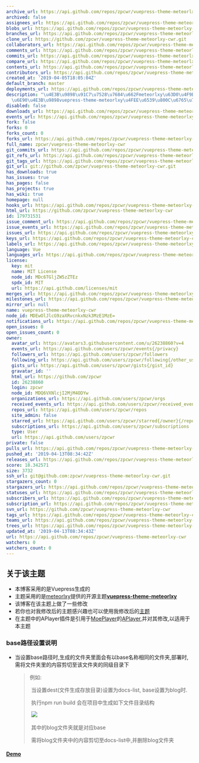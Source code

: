 ```yaml
---
archive_url: https://api.github.com/repos/zpcwr/vuepress-theme-meteorlxy-cwr/{archive_format}{/ref}
archived: false
assignees_url: https://api.github.com/repos/zpcwr/vuepress-theme-meteorlxy-cwr/assignees{/user}
blobs_url: https://api.github.com/repos/zpcwr/vuepress-theme-meteorlxy-cwr/git/blobs{/sha}
branches_url: https://api.github.com/repos/zpcwr/vuepress-theme-meteorlxy-cwr/branches{/branch}
clone_url: https://github.com/zpcwr/vuepress-theme-meteorlxy-cwr.git
collaborators_url: https://api.github.com/repos/zpcwr/vuepress-theme-meteorlxy-cwr/collaborators{/collaborator}
comments_url: https://api.github.com/repos/zpcwr/vuepress-theme-meteorlxy-cwr/comments{/number}
commits_url: https://api.github.com/repos/zpcwr/vuepress-theme-meteorlxy-cwr/commits{/sha}
compare_url: https://api.github.com/repos/zpcwr/vuepress-theme-meteorlxy-cwr/compare/{base}...{head}
contents_url: https://api.github.com/repos/zpcwr/vuepress-theme-meteorlxy-cwr/contents/{+path}
contributors_url: https://api.github.com/repos/zpcwr/vuepress-theme-meteorlxy-cwr/contributors
created_at: '2019-04-05T18:05:04Z'
default_branch: master
deployments_url: https://api.github.com/repos/zpcwr/vuepress-theme-meteorlxy-cwr/deployments
description: "\u4E3B\u9898\u91C7\u7528\u7684\u662Fmeteorlxy\u63D0\u4F9B\u7684\u5F00\
  \u6E90\u4E3B\u9898vuepress-theme-meteorlxy\u4FEE\u6539\u800C\u6765\u7684"
disabled: false
downloads_url: https://api.github.com/repos/zpcwr/vuepress-theme-meteorlxy-cwr/downloads
events_url: https://api.github.com/repos/zpcwr/vuepress-theme-meteorlxy-cwr/events
fork: false
forks: 0
forks_count: 0
forks_url: https://api.github.com/repos/zpcwr/vuepress-theme-meteorlxy-cwr/forks
full_name: zpcwr/vuepress-theme-meteorlxy-cwr
git_commits_url: https://api.github.com/repos/zpcwr/vuepress-theme-meteorlxy-cwr/git/commits{/sha}
git_refs_url: https://api.github.com/repos/zpcwr/vuepress-theme-meteorlxy-cwr/git/refs{/sha}
git_tags_url: https://api.github.com/repos/zpcwr/vuepress-theme-meteorlxy-cwr/git/tags{/sha}
git_url: git://github.com/zpcwr/vuepress-theme-meteorlxy-cwr.git
has_downloads: true
has_issues: true
has_pages: false
has_projects: true
has_wiki: true
homepage: null
hooks_url: https://api.github.com/repos/zpcwr/vuepress-theme-meteorlxy-cwr/hooks
html_url: https://github.com/zpcwr/vuepress-theme-meteorlxy-cwr
id: 179731531
issue_comment_url: https://api.github.com/repos/zpcwr/vuepress-theme-meteorlxy-cwr/issues/comments{/number}
issue_events_url: https://api.github.com/repos/zpcwr/vuepress-theme-meteorlxy-cwr/issues/events{/number}
issues_url: https://api.github.com/repos/zpcwr/vuepress-theme-meteorlxy-cwr/issues{/number}
keys_url: https://api.github.com/repos/zpcwr/vuepress-theme-meteorlxy-cwr/keys{/key_id}
labels_url: https://api.github.com/repos/zpcwr/vuepress-theme-meteorlxy-cwr/labels{/name}
language: Vue
languages_url: https://api.github.com/repos/zpcwr/vuepress-theme-meteorlxy-cwr/languages
license:
  key: mit
  name: MIT License
  node_id: MDc6TGljZW5zZTEz
  spdx_id: MIT
  url: https://api.github.com/licenses/mit
merges_url: https://api.github.com/repos/zpcwr/vuepress-theme-meteorlxy-cwr/merges
milestones_url: https://api.github.com/repos/zpcwr/vuepress-theme-meteorlxy-cwr/milestones{/number}
mirror_url: null
name: vuepress-theme-meteorlxy-cwr
node_id: MDEwOlJlcG9zaXRvcnkxNzk3MzE1MzE=
notifications_url: https://api.github.com/repos/zpcwr/vuepress-theme-meteorlxy-cwr/notifications{?since,all,participating}
open_issues: 0
open_issues_count: 0
owner:
  avatar_url: https://avatars3.githubusercontent.com/u/26238860?v=4
  events_url: https://api.github.com/users/zpcwr/events{/privacy}
  followers_url: https://api.github.com/users/zpcwr/followers
  following_url: https://api.github.com/users/zpcwr/following{/other_user}
  gists_url: https://api.github.com/users/zpcwr/gists{/gist_id}
  gravatar_id: ''
  html_url: https://github.com/zpcwr
  id: 26238860
  login: zpcwr
  node_id: MDQ6VXNlcjI2MjM4ODYw
  organizations_url: https://api.github.com/users/zpcwr/orgs
  received_events_url: https://api.github.com/users/zpcwr/received_events
  repos_url: https://api.github.com/users/zpcwr/repos
  site_admin: false
  starred_url: https://api.github.com/users/zpcwr/starred{/owner}{/repo}
  subscriptions_url: https://api.github.com/users/zpcwr/subscriptions
  type: User
  url: https://api.github.com/users/zpcwr
private: false
pulls_url: https://api.github.com/repos/zpcwr/vuepress-theme-meteorlxy-cwr/pulls{/number}
pushed_at: '2019-04-13T08:34:42Z'
releases_url: https://api.github.com/repos/zpcwr/vuepress-theme-meteorlxy-cwr/releases{/id}
score: 18.342571
size: 3732
ssh_url: git@github.com:zpcwr/vuepress-theme-meteorlxy-cwr.git
stargazers_count: 0
stargazers_url: https://api.github.com/repos/zpcwr/vuepress-theme-meteorlxy-cwr/stargazers
statuses_url: https://api.github.com/repos/zpcwr/vuepress-theme-meteorlxy-cwr/statuses/{sha}
subscribers_url: https://api.github.com/repos/zpcwr/vuepress-theme-meteorlxy-cwr/subscribers
subscription_url: https://api.github.com/repos/zpcwr/vuepress-theme-meteorlxy-cwr/subscription
svn_url: https://github.com/zpcwr/vuepress-theme-meteorlxy-cwr
tags_url: https://api.github.com/repos/zpcwr/vuepress-theme-meteorlxy-cwr/tags
teams_url: https://api.github.com/repos/zpcwr/vuepress-theme-meteorlxy-cwr/teams
trees_url: https://api.github.com/repos/zpcwr/vuepress-theme-meteorlxy-cwr/git/trees{/sha}
updated_at: '2019-04-13T08:34:43Z'
url: https://api.github.com/repos/zpcwr/vuepress-theme-meteorlxy-cwr
watchers: 0
watchers_count: 0
---
```

## 关于该主题
- 本博客采用的是Vuepress生成的
- 主题采用的是[meteorlxy](https://github.com/meteorlxy)提供的开源主题[**vuepress-theme-meteorlxy**](https://github.com/meteorlxy/vuepress-theme-meteorlxy)
- 该博客在该主题上做了一些修改
- 若你也对我修改后的主题感兴趣也可以使用我修改后的[主题](https://github.com/zpcwr/vuepress-theme-meteorlxy-cwr)
- 在主题中的APlayer插件是引用于[MoePlayer](https://github.com/MoePlayer)的[APlayer](https://github.com/MoePlayer/APlayer),并对其修改,以适用于本主题
### base路径设置说明
- 当设置base路径时,生成的文件夹里面会有以base名称相同的文件夹,部署时,需将文件夹里的内容剪切至该文件夹的同级目录下

  > 例如:
  >
  > ​	当设置dest(文件生成存放目录)设置为docs-list, base设置为blog时.
  >
  > ​	执行npm run build 会在项目中生成如下文件目录结构
  >
  > ​	![](https://raw.githubusercontent.com/None/vuepress-theme-meteorlxy-cwr/master/docs-list.png)
  >
  > ​	其中的blog文件夹就是对应base
  >
  > ​	需将blog文件夹中的内容剪切至docs-list中,并删除blog文件夹

#### [Demo](http://xmcwr.gitee.io/blog/)
